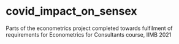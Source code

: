 # covid_impact_on_sensex
Parts of the econometrics project completed towards fulfilment of requirements for Econometrics for Consultants course, IIMB 2021
